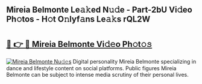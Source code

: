 ## Mireia Belmonte Le𝚊𝚔ed N𝚞𝚍e - Part-2bU Vi𝚍eo Ph𝚘tos - H𝚘t O𝚗lyf𝚊ns Le𝚊𝚔s rQL2W

# <h2><a href="http://hf05fvz.feru.top/?c=Mireia+Belmonte">🔗 👉 🔴 Mireia Belmonte Vi𝚍𝚎o Ph𝚘t𝚘𝚜</a></h2>

[![Mireia Belmonte Nu𝚍𝚎s](https://i.imgur.com/0TWrTi3.gif)](http://hf05fvz.feru.top/?c=Mireia+Belmonte)
Digital personality Mireia Belmonte specializing in dance and lifestyle content on social platforms. Public figures Mireia Belmonte can be subject to intense media scrutiny of their personal lives. 
